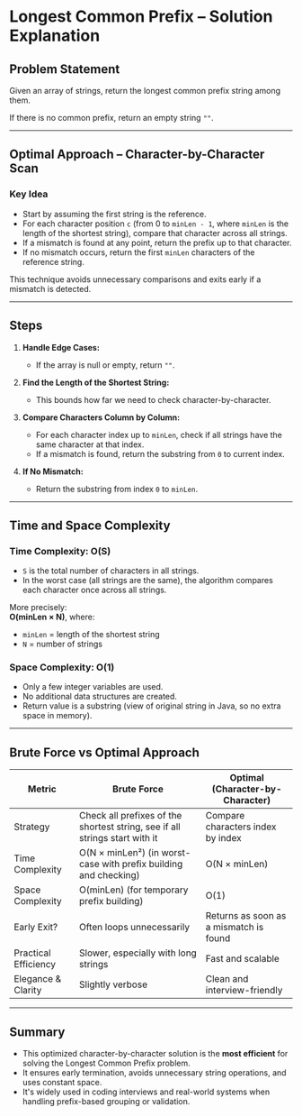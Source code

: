 # Longest Common Prefix – Solution Explanation

## Problem Statement

Given an array of strings, return the longest common prefix string among them.

If there is no common prefix, return an empty string `""`.

---

## Optimal Approach – Character-by-Character Scan

### Key Idea

- Start by assuming the first string is the reference.
- For each character position `c` (from 0 to `minLen - 1`, where `minLen` is the length of the shortest string), compare that character across all strings.
- If a mismatch is found at any point, return the prefix up to that character.
- If no mismatch occurs, return the first `minLen` characters of the reference string.

This technique avoids unnecessary comparisons and exits early if a mismatch is detected.

---

## Steps

1. **Handle Edge Cases:**
    - If the array is null or empty, return `""`.

2. **Find the Length of the Shortest String:**
    - This bounds how far we need to check character-by-character.

3. **Compare Characters Column by Column:**
    - For each character index up to `minLen`, check if all strings have the same character at that index.
    - If a mismatch is found, return the substring from `0` to current index.

4. **If No Mismatch:**
    - Return the substring from index `0` to `minLen`.

---

## Time and Space Complexity

### Time Complexity: O(S)

- `S` is the total number of characters in all strings.
- In the worst case (all strings are the same), the algorithm compares each character once across all strings.

More precisely:  
**O(minLen × N)**, where:
- `minLen` = length of the shortest string
- `N` = number of strings

### Space Complexity: O(1)

- Only a few integer variables are used.
- No additional data structures are created.
- Return value is a substring (view of original string in Java, so no extra space in memory).

---

## Brute Force vs Optimal Approach

| Metric               | Brute Force                          | Optimal (Character-by-Character)   |
|----------------------|--------------------------------------|-------------------------------------|
| Strategy             | Check all prefixes of the shortest string, see if all strings start with it | Compare characters index by index |
| Time Complexity      | O(N × minLen²) (in worst-case with prefix building and checking) | O(N × minLen)                      |
| Space Complexity     | O(minLen) (for temporary prefix building) | O(1)                               |
| Early Exit?          | Often loops unnecessarily            | Returns as soon as a mismatch is found |
| Practical Efficiency | Slower, especially with long strings | Fast and scalable                  |
| Elegance & Clarity   | Slightly verbose                     | Clean and interview-friendly       |

---

## Summary

- This optimized character-by-character solution is the **most efficient** for solving the Longest Common Prefix problem.
- It ensures early termination, avoids unnecessary string operations, and uses constant space.
- It's widely used in coding interviews and real-world systems when handling prefix-based grouping or validation.
